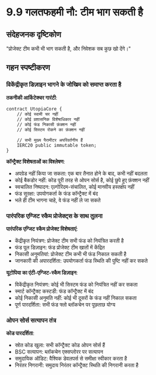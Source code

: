 # 9.9 गलतफहमी नौ: टीम भाग सकती है

## संदेहजनक दृष्टिकोण
"प्रोजेक्ट टीम कभी भी भाग सकती है, और निवेशक सब कुछ खो देंगे।"

## गहन स्पष्टीकरण

### विकेंद्रीकृत डिज़ाइन भागने के जोखिम को समाप्त करता है

**तकनीकी आर्किटेक्चर गारंटी**:

```solidity
contract UtopiaCore {
    // कोई स्वामी चर नहीं
    // कोई प्रशासनिक विशेषाधिकार नहीं
    // कोई फंड निकासी फ़ंक्शन नहीं
    // कोई सिस्टम रोकने का फ़ंक्शन नहीं
    
    // सभी मुख्य पैरामीटर अपरिवर्तनीय हैं
    IERC20 public immutable token;
}
```

**कॉन्ट्रैक्ट विशेषताओं का विश्लेषण**:

- अपग्रेड नहीं किया जा सकता: एक बार तैनात होने के बाद, कभी नहीं बदलता
- कोई बैकडोर नहीं: कोड पूरी तरह से ओपन सोर्स है, कोई छुपे हुए फ़ंक्शन नहीं
- स्वचालित निष्पादन: एल्गोरिदम-संचालित, कोई मानवीय हस्तक्षेप नहीं
- फंड सुरक्षा: उपयोगकर्ता के फंड कॉन्ट्रैक्ट में बंद
- भले ही टीम भागना चाहे, वे फंड नहीं ले जा सकते

### पारंपरिक एग्जिट स्कैम प्रोजेक्ट्स के साथ तुलना

**पारंपरिक एग्जिट स्कैम प्रोजेक्ट विशेषताएं**:

- केंद्रीकृत नियंत्रण: प्रोजेक्ट टीम सभी फंड को नियंत्रित करती है
- फंड पूल डिज़ाइन: फंड प्रोजेक्ट टीम खातों में केंद्रित
- निकासी अनुमतियां: प्रोजेक्ट टीम कभी भी फंड निकाल सकती है
- जानकारी की अपारदर्शिता: उपयोगकर्ता फंड स्थिति की पुष्टि नहीं कर सकते

**यूटोपिया का एंटी-एग्जिट-स्कैम डिज़ाइन**:

- विकेंद्रीकृत नियंत्रण: कोई भी सिस्टम फंड को नियंत्रित नहीं कर सकता
- स्मार्ट कॉन्ट्रैक्ट कस्टडी: फंड कॉन्ट्रैक्ट में बंद
- कोई निकासी अनुमति नहीं: कोई भी दूसरों के फंड नहीं निकाल सकता
- पूर्ण पारदर्शिता: सभी फंड फ्लो ब्लॉकचेन पर पूछताछ योग्य

### ओपन सोर्स सत्यापन तंत्र

**कोड पारदर्शिता**:

- स्रोत कोड खुला: सभी कॉन्ट्रैक्ट कोड ओपन सोर्स हैं
- BSC सत्यापन: ब्लॉकचेन एक्सप्लोरर पर सत्यापन
- समुदायिक ऑडिट: वैश्विक डेवलपर्स से समीक्षा स्वीकार करता है
- निरंतर निगरानी: समुदाय निरंतर कॉन्ट्रैक्ट स्थिति की निगरानी करता है